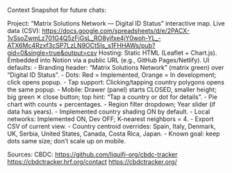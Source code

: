 
Context Snapshot for future chats:

Project: “Matrix Solutions Network — Digital ID Status” interactive map. Live data (CSV): https://docs.google.com/spreadsheets/d/e/2PACX-1vSsoZwmLz701G4Q5zFjGsL_RO8yjfxe4jY0woh-YL_-ATX6Mc4Rzxf3cSP7LzLN9OCt5Is_s1FHHAWs/pub?gid=0&single=true&output=csv Hosting: Static HTML (Leaflet + Chart.js). Embedded into Notion via a public URL (e.g., GitHub Pages/Netlify). UI defaults: - Branding header: “Matrix Solutions Network” (matrix green) over “Digital ID Status”. - Dots: Red = Implemented, Orange = In development; click opens popup. - Tap support: Clicking/tapping country polygons opens the same popup. - Mobile: Drawer (panel) starts CLOSED, smaller height; big green ✕ close button; top hint: “Tap a country or dot for details”. - Pie chart with counts + percentages. - Region filter dropdown; Year slider (if data has years). - Implemented country shading ON by default. - Local networks: Implemented ON, Dev OFF; K-nearest neighbors = 4. - Export CSV of current view. - Country centroid overrides: Spain, Italy, Denmark, UK, Serbia, United States, Canada, Costa Rica, Japan. - Known goal: keep dots same size; don’t scale up on mobile.

Sources:
CBDC: https://github.com/liquifi-org/cbdc-tracker
https://cbdctracker.hrf.org/contact
https://cbdctracker.org/
